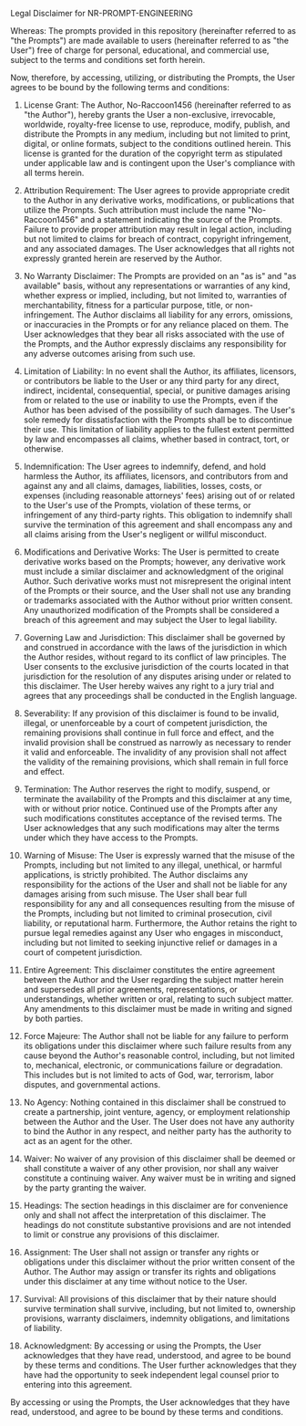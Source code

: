 Legal Disclaimer for NR-PROMPT-ENGINEERING

Whereas: The prompts provided in this repository (hereinafter referred to as "the Prompts") are made available to users (hereinafter referred to as "the User") free of charge for personal, educational, and commercial use, subject to the terms and conditions set forth herein.

Now, therefore, by accessing, utilizing, or distributing the Prompts, the User agrees to be bound by the following terms and conditions:

1. License Grant: The Author, No-Raccoon1456 (hereinafter referred to as "the Author"), hereby grants the User a non-exclusive, irrevocable, worldwide, royalty-free license to use, reproduce, modify, publish, and distribute the Prompts in any medium, including but not limited to print, digital, or online formats, subject to the conditions outlined herein. This license is granted for the duration of the copyright term as stipulated under applicable law and is contingent upon the User's compliance with all terms herein.

2. Attribution Requirement: The User agrees to provide appropriate credit to the Author in any derivative works, modifications, or publications that utilize the Prompts. Such attribution must include the name "No-Raccoon1456" and a statement indicating the source of the Prompts. Failure to provide proper attribution may result in legal action, including but not limited to claims for breach of contract, copyright infringement, and any associated damages. The User acknowledges that all rights not expressly granted herein are reserved by the Author.

3. No Warranty Disclaimer: The Prompts are provided on an "as is" and "as available" basis, without any representations or warranties of any kind, whether express or implied, including, but not limited to, warranties of merchantability, fitness for a particular purpose, title, or non-infringement. The Author disclaims all liability for any errors, omissions, or inaccuracies in the Prompts or for any reliance placed on them. The User acknowledges that they bear all risks associated with the use of the Prompts, and the Author expressly disclaims any responsibility for any adverse outcomes arising from such use.

4. Limitation of Liability: In no event shall the Author, its affiliates, licensors, or contributors be liable to the User or any third party for any direct, indirect, incidental, consequential, special, or punitive damages arising from or related to the use or inability to use the Prompts, even if the Author has been advised of the possibility of such damages. The User's sole remedy for dissatisfaction with the Prompts shall be to discontinue their use. This limitation of liability applies to the fullest extent permitted by law and encompasses all claims, whether based in contract, tort, or otherwise.

5. Indemnification: The User agrees to indemnify, defend, and hold harmless the Author, its affiliates, licensors, and contributors from and against any and all claims, damages, liabilities, losses, costs, or expenses (including reasonable attorneys' fees) arising out of or related to the User's use of the Prompts, violation of these terms, or infringement of any third-party rights. This obligation to indemnify shall survive the termination of this agreement and shall encompass any and all claims arising from the User's negligent or willful misconduct.

6. Modifications and Derivative Works: The User is permitted to create derivative works based on the Prompts; however, any derivative work must include a similar disclaimer and acknowledgment of the original Author. Such derivative works must not misrepresent the original intent of the Prompts or their source, and the User shall not use any branding or trademarks associated with the Author without prior written consent. Any unauthorized modification of the Prompts shall be considered a breach of this agreement and may subject the User to legal liability.

7. Governing Law and Jurisdiction: This disclaimer shall be governed by and construed in accordance with the laws of the jurisdiction in which the Author resides, without regard to its conflict of law principles. The User consents to the exclusive jurisdiction of the courts located in that jurisdiction for the resolution of any disputes arising under or related to this disclaimer. The User hereby waives any right to a jury trial and agrees that any proceedings shall be conducted in the English language.

8. Severability: If any provision of this disclaimer is found to be invalid, illegal, or unenforceable by a court of competent jurisdiction, the remaining provisions shall continue in full force and effect, and the invalid provision shall be construed as narrowly as necessary to render it valid and enforceable. The invalidity of any provision shall not affect the validity of the remaining provisions, which shall remain in full force and effect.

9. Termination: The Author reserves the right to modify, suspend, or terminate the availability of the Prompts and this disclaimer at any time, with or without prior notice. Continued use of the Prompts after any such modifications constitutes acceptance of the revised terms. The User acknowledges that any such modifications may alter the terms under which they have access to the Prompts.

10. Warning of Misuse: The User is expressly warned that the misuse of the Prompts, including but not limited to any illegal, unethical, or harmful applications, is strictly prohibited. The Author disclaims any responsibility for the actions of the User and shall not be liable for any damages arising from such misuse. The User shall bear full responsibility for any and all consequences resulting from the misuse of the Prompts, including but not limited to criminal prosecution, civil liability, or reputational harm. Furthermore, the Author retains the right to pursue legal remedies against any User who engages in misconduct, including but not limited to seeking injunctive relief or damages in a court of competent jurisdiction.

11. Entire Agreement: This disclaimer constitutes the entire agreement between the Author and the User regarding the subject matter herein and supersedes all prior agreements, representations, or understandings, whether written or oral, relating to such subject matter. Any amendments to this disclaimer must be made in writing and signed by both parties.

12. Force Majeure: The Author shall not be liable for any failure to perform its obligations under this disclaimer where such failure results from any cause beyond the Author's reasonable control, including, but not limited to, mechanical, electronic, or communications failure or degradation. This includes but is not limited to acts of God, war, terrorism, labor disputes, and governmental actions.

13. No Agency: Nothing contained in this disclaimer shall be construed to create a partnership, joint venture, agency, or employment relationship between the Author and the User. The User does not have any authority to bind the Author in any respect, and neither party has the authority to act as an agent for the other.

14. Waiver: No waiver of any provision of this disclaimer shall be deemed or shall constitute a waiver of any other provision, nor shall any waiver constitute a continuing waiver. Any waiver must be in writing and signed by the party granting the waiver.

15. Headings: The section headings in this disclaimer are for convenience only and shall not affect the interpretation of this disclaimer. The headings do not constitute substantive provisions and are not intended to limit or construe any provisions of this disclaimer.

16. Assignment: The User shall not assign or transfer any rights or obligations under this disclaimer without the prior written consent of the Author. The Author may assign or transfer its rights and obligations under this disclaimer at any time without notice to the User.

17. Survival: All provisions of this disclaimer that by their nature should survive termination shall survive, including, but not limited to, ownership provisions, warranty disclaimers, indemnity obligations, and limitations of liability.

18. Acknowledgment: By accessing or using the Prompts, the User acknowledges that they have read, understood, and agree to be bound by these terms and conditions. The User further acknowledges that they have had the opportunity to seek independent legal counsel prior to entering into this agreement.

By accessing or using the Prompts, the User acknowledges that they have read, understood, and agree to be bound by these terms and conditions.
